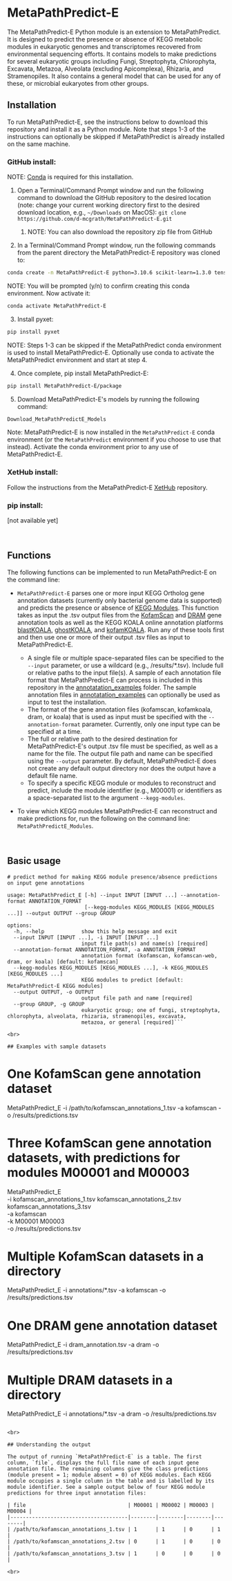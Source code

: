 # MetaPathPredict-E

The MetaPathPredict-E Python module is an extension to MetaPathPredict. It is designed to predict the presence or absence of KEGG metabolic modules in eukaryotic genomes and transcriptomes recovered from environmental sequencing efforts. It contains models to make predictions for several eukaryotic groups including Fungi, Streptophyta, Chlorophyta, Excavata, Metazoa, Alveolata (excluding Apicomplexa), Rhizaria, and Stramenopiles. It also contains a general model that can be used for any of these, or microbial eukaryotes from other groups.

## Installation

To run MetaPathPredict-E, see the instructions below to download this repository and install it as a Python module. Note that steps 1-3 of the instructions can optionally be skipped if MetaPathPredict is already installed on the same machine.


### GitHub install:

NOTE: [Conda](https://docs.conda.io/en/latest/) is required for this installation.

1. Open a Terminal/Command Prompt window and run the following command to download the
GitHub repository to the desired location (note: change your current working directory first
to the desired download location, e.g., `~/Downloads` on MacOS):
`git clone https://github.com/d-mcgrath/MetaPathPredict-E.git`

    1. NOTE: You can also download the repository zip file from GitHub

2. In a Terminal/Command Prompt window, run the following commands from the parent directory the MetaPathPredict-E repository was cloned to:
```bash
conda create -n MetaPathPredict-E python=3.10.6 scikit-learn=1.3.0 tensorflow=2.10.0 numpy=1.23.4 pandas=1.5.2 keras=2.10.0 git=2.40.1
```
NOTE: You will be prompted (y/n) to confirm creating this conda environment. Now activate it:

```bash
conda activate MetaPathPredict-E
```

3. Install pyxet:
```bash
pip install pyxet
```
NOTE: Steps 1-3 can be skipped if the MetaPathPredict conda environment is used to install MetaPathPredict-E. Optionally use conda to activate the MetaPathPredict environment and start at step 4.

4. Once complete, pip install MetaPathPredict-E:
```bash
pip install MetaPathPredict-E/package
```

5. Download MetaPathPredict-E's models by running the following command:
```bash
Download_MetaPathPredictE_Models
```

Note: MetaPathPredict-E is now installed in the `MetaPathPredict-E` conda environment (or the `MetaPathPredict` environment if you choose to use that instead). Activate the conda environment prior to any use of MetaPathPredict-E.

### XetHub install:
Follow the instructions from the MetaPathPredict-E [XetHub](https://xethub.com/dgellermcgrath/MetaPathPredict-E) repository.

### pip install:
[not available yet]

<br>

## Functions

The following functions can be implemented to run MetaPathPredict-E on the command line:

- `MetaPathPredict-E` parses one or more input KEGG Ortholog gene annotation datasets (currently only bacterial genome data is supported) and predicts the presence or absence of [KEGG Modules](https://www.genome.jp/kegg/module.html). This function takes as input the .tsv output files from the [KofamScan](https://github.com/takaram/kofam_scan) and [DRAM](https://github.com/WrightonLabCSU/DRAM) gene annotation tools as well as the KEGG KOALA online annotation platforms [blastKOALA](https://www.kegg.jp/blastkoala/), [ghostKOALA](https://www.kegg.jp/ghostkoala/), and [kofamKOALA](https://www.genome.jp/tools/kofamkoala/). Run any of these tools first and then use one or more of their output .tsv files as input to MetaPathPredict-E.
    - A single file or multiple space-separated files can be specified to the `--input` parameter, or use a wildcard (e.g., /results/*.tsv). Include full or relative paths to the input file(s). A sample of each annotation file format that MetaPathPredict-E can process is included in this repository in the [annotatation_examples](annotatation_examples) folder. The sample annotation files in [annotatation_examples](annotatation_examples) can optionally be used as input to test the installation.
    - The format of the gene annotation files (kofamscan, kofamkoala, dram, or koala) that is used as input must be specified with the `--annotation-format` parameter. Currently, only one input type can be specified at a time.
    - The full or relative path to the desired destination for MetaPathPredict-E's output .tsv file must be specified, as well as a name for the file. The output file path and name can be specified using the `--output` parameter. By default, MetaPathPredict-E does not create any default output directory nor does the output have a default file name.
    - To specify a specific KEGG module or modules to reconstruct and predict, include the module identifier (e.g., M00001) or identifiers as a space-separated list to the argument `--kegg-modules`.

- To view which KEGG modules MetaPathPredict-E can reconstruct and make predictions for, run the following on the command line: `MetaPathPredictE_Modules`.

<br>

## Basic usage

```
# predict method for making KEGG module presence/absence predictions on input gene annotations

usage: MetaPathPredict_E [-h] --input INPUT [INPUT ...] --annotation-format ANNOTATION_FORMAT
                         [--kegg-modules KEGG_MODULES [KEGG_MODULES ...]] --output OUTPUT --group GROUP

options:
  -h, --help            show this help message and exit
  --input INPUT [INPUT ...], -i INPUT [INPUT ...]
                        input file path(s) and name(s) [required]
  --annotation-format ANNOTATION_FORMAT, -a ANNOTATION_FORMAT
                        annotation format (kofamscan, kofamscan-web, dram, or koala) [default: kofamscan]
  --kegg-modules KEGG_MODULES [KEGG_MODULES ...], -k KEGG_MODULES [KEGG_MODULES ...]
                        KEGG modules to predict [default: MetaPathPredict-E KEGG modules]
  --output OUTPUT, -o OUTPUT
                        output file path and name [required]
  --group GROUP, -g GROUP
                        eukaryotic group; one of fungi, streptophyta, chlorophyta, alveolata, rhizaria, stramenopiles, excavata,
                        metazoa, or general [required]```

<br>

## Examples with sample datasets

```
# One KofamScan gene annotation dataset
MetaPathPredict_E -i /path/to/kofamscan_annotations_1.tsv -a kofamscan -o /results/predictions.tsv

# Three KofamScan gene annotation datasets, with predictions for modules M00001 and M00003
MetaPathPredict_E \
-i kofamscan_annotations_1.tsv kofamscan_annotations_2.tsv kofamscan_annotations_3.tsv \
-a kofamscan \
-k M00001 M00003 \
-o /results/predictions.tsv

# Multiple KofamScan datasets in a directory
MetaPathPredict_E -i annotations/*.tsv -a kofamscan -o /results/predictions.tsv

# One DRAM gene annotation dataset
MetaPathPredict_E -i dram_annotation.tsv -a dram -o /results/predictions.tsv

# Multiple DRAM datasets in a directory
MetaPathPredict_E -i annotations/*.tsv -a dram -o /results/predictions.tsv
```

<br>

## Understanding the output

The output of running `MetaPathPredict-E` is a table. The first column, `file`, displays the full file name of each input gene annotation file. The remaining columns give the class predictions (module present = 1; module absent = 0) of KEGG modules. Each KEGG module occupies a single column in the table and is labelled by its module identifier. See a sample output below of four KEGG module predictions for three input annotation files:

| file                                 | M00001 | M00002 | M00003 | M00004 |
|--------------------------------------|--------|--------|--------|--------|
| /path/to/kofamscan_annotations_1.tsv | 1      | 1      | 0      | 1      |
| /path/to/kofamscan_annotations_2.tsv | 0      | 1      | 0      | 0      |
| /path/to/kofamscan_annotations_3.tsv | 1      | 0      | 0      | 0      |

<br>
